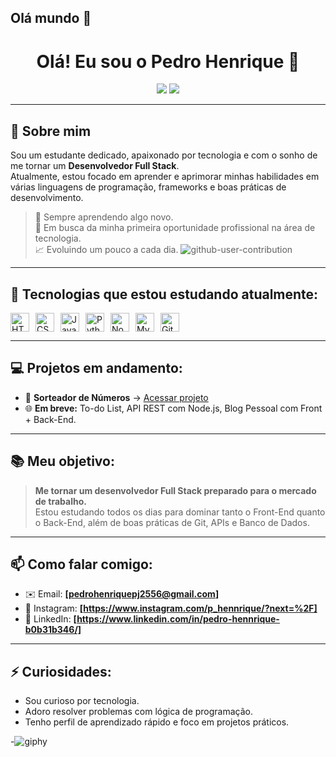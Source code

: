 ## Olá mundo 👋

<h1 align="center">Olá! Eu sou o Pedro Henrique 👋</h1>

<p align="center">
  <img src="https://img.shields.io/badge/Desenvolvedor-FullStack-informational?style=flat&logo=codeforces&color=blue" />
  <img src="https://img.shields.io/badge/%20Cursando%20-Ciência%20da%20Computação-informational?style=flat&logo=graduation-cap&color=green" />
</p>

---

## 🚀 Sobre mim

Sou um estudante dedicado, apaixonado por tecnologia e com o sonho de me tornar um **Desenvolvedor Full Stack**.  
Atualmente, estou focado em aprender e aprimorar minhas habilidades em várias linguagens de programação, frameworks e boas práticas de desenvolvimento.

> 🧠 Sempre aprendendo algo novo.  
> 💼 Em busca da minha primeira oportunidade profissional na área de tecnologia.  
> 📈 Evoluindo um pouco a cada dia.
![github-user-contribution](https://github.com/user-attachments/assets/9f1e73f8-3acc-4b12-9ce5-498efdd9ce0b)
---

## 🌱 Tecnologias que estou estudando atualmente:
  
<div style="display: flex; gap: 10px; flex-wrap: wrap;">

<img height="30" src="https://cdn.jsdelivr.net/gh/devicons/devicon/icons/html5/html5-original.svg" alt="HTML" />  
<img height="30" src="https://cdn.jsdelivr.net/gh/devicons/devicon/icons/css3/css3-original.svg" alt="CSS" />  
<img height="30" src="https://cdn.jsdelivr.net/gh/devicons/devicon/icons/javascript/javascript-original.svg" alt="JavaScript" />  
<img height="30" src="https://cdn.jsdelivr.net/gh/devicons/devicon/icons/python/python-original.svg" alt="Python" />  
<img height="30" src="https://cdn.jsdelivr.net/gh/devicons/devicon/icons/nodejs/nodejs-original.svg" alt="Node.js" />  
<img height="30" src="https://cdn.jsdelivr.net/gh/devicons/devicon/icons/mysql/mysql-original.svg" alt="MySQL" />  
<img height="30" src="https://cdn.jsdelivr.net/gh/devicons/devicon/icons/git/git-original.svg" alt="Git" />  

</div>

---

## 💻 Projetos em andamento:

- 🔢 **Sorteador de Números** → [Acessar projeto](https://github.com/Pedro-Henrique556/Sorteador)
- 🌐 **Em breve:** To-do List, API REST com Node.js, Blog Pessoal com Front + Back-End.

---

## 📚 Meu objetivo:

> **Me tornar um desenvolvedor Full Stack preparado para o mercado de trabalho.**  
> Estou estudando todos os dias para dominar tanto o Front-End quanto o Back-End, além de boas práticas de Git, APIs e Banco de Dados.

---

## 📫 Como falar comigo:

- ✉️ Email: **[pedrohenriquepj2556@gmail.com]**
- 📸 Instagram: **[https://www.instagram.com/p_hennrique/?next=%2F]**
- 💼 LinkedIn: **[https://www.linkedin.com/in/pedro-hennrique-b0b31b346/]**

---

## ⚡ Curiosidades:

- Sou curioso por tecnologia.
- Adoro resolver problemas com lógica de programação.
- Tenho perfil de aprendizado rápido e foco em projetos práticos.





-![giphy](https://github.com/user-attachments/assets/0969af5a-83ca-4665-9748-966f09e80649)



